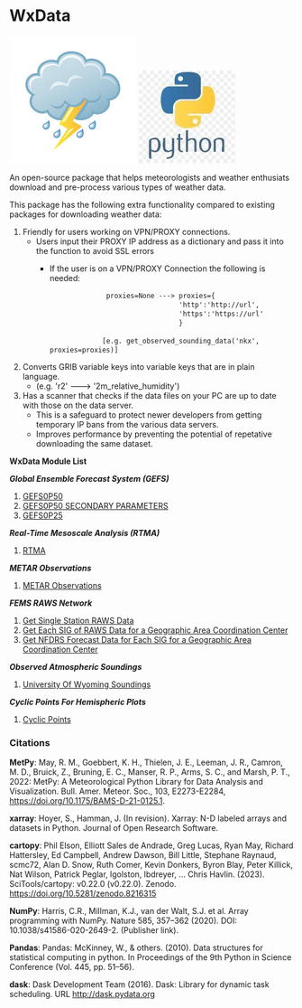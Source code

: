 # WxData

![weather icon](https://github.com/edrewitz/wxdata/blob/main/icons/weather%20icon.jpg) ![python icon](https://github.com/edrewitz/wxdata/blob/main/icons/python%20logo.png)

An open-source package that helps meteorologists and weather enthusiats download and pre-process various types of weather data. 

This package has the following extra functionality compared to existing packages for downloading weather data:

1) Friendly for users working on VPN/PROXY connections.
   - Users input their PROXY IP address as a dictionary and pass it into the function to avoid SSL errors
     - If the user is on a VPN/PROXY Connection the following is needed:
       
                         proxies=None ---> proxies={
                                           'http':'http://url',
                                           'https':'https://url'
                                           }

                        [e.g. get_observed_sounding_data('nkx', proxies=proxies)] 
       
2) Converts GRIB variable keys into variable keys that are in plain language.
    - (e.g. 'r2' ---> '2m_relative_humidity')
3) Has a scanner that checks if the data files on your PC are up to date with those on the data server.
   - This is a safeguard to protect newer developers from getting temporary IP bans from the various data servers.
   - Improves performance by preventing the potential of repetative downloading the same dataset. 

**WxData Module List**

***Global Ensemble Forecast System (GEFS)***
1. [GEFS0P50](https://github.com/edrewitz/wxdata/blob/main/Documentation/GEFS0P50.md#global-ensemble-forecast-system-050-x-050-degree-gefs0p50)
2. [GEFS0P50 SECONDARY PARAMETERS](https://github.com/edrewitz/wxdata/blob/main/Documentation/GEFS0P50%20Secondary%20Parameters.md#global-ensemble-forecast-system-050-x-050-degree-secondary-parameters-gefs0p50-secondary-parameters)
3. [GEFS0P25](https://github.com/edrewitz/wxdata/blob/main/Documentation/GEFS0P25.md#global-ensemble-forecast-system-025-x-025-degree-gefs0p25)

***Real-Time Mesoscale Analysis (RTMA)***
1. [RTMA](https://github.com/edrewitz/wxdata/blob/main/Documentation/rtma.md#real-time-mesoscale-analysis-rtma)

***METAR Observations***
1. [METAR Observations](https://github.com/edrewitz/wxdata/blob/main/Documentation/metars.md#metar-observations)

***FEMS RAWS Network***
1. [Get Single Station RAWS Data](https://github.com/edrewitz/wxdata/blob/main/Documentation/single_raws.md#fems-get-single-raws-station-data)
2. [Get Each SIG of RAWS Data for a Geographic Area Coordination Center](https://github.com/edrewitz/wxdata/blob/main/Documentation/raws%20sig.md#fems-get-raws-sig-data-for-a-geographic-area-coordination-center-region)
3. [Get NFDRS Forecast Data for Each SIG for a Geographic Area Coordination Center](https://github.com/edrewitz/wxdata/blob/main/Documentation/nfdrs%20forecast.md#fems-get-nfdrs-forecast-data-for-a-raws-sig-for-a-geographic-area-coordination-center-region)

***Observed Atmospheric Soundings***
1. [University Of Wyoming Soundings](https://github.com/edrewitz/wxdata/blob/main/Documentation/wyoming_soundings.md)

***Cyclic Points For Hemispheric Plots***
1. [Cyclic Points](https://github.com/edrewitz/wxdata/blob/main/Documentation/cyclic_point.md#using-wxdata-to-add-cyclic-points-for-hemispheric-plots)


### Citations

**MetPy**: May, R. M., Goebbert, K. H., Thielen, J. E., Leeman, J. R., Camron, M. D., Bruick, Z.,
    Bruning, E. C., Manser, R. P., Arms, S. C., and Marsh, P. T., 2022: MetPy: A
    Meteorological Python Library for Data Analysis and Visualization. Bull. Amer. Meteor.
    Soc., 103, E2273-E2284, https://doi.org/10.1175/BAMS-D-21-0125.1.

**xarray**: Hoyer, S., Hamman, J. (In revision). Xarray: N-D labeled arrays and datasets in Python. Journal of Open Research Software.

**cartopy**: Phil Elson, Elliott Sales de Andrade, Greg Lucas, Ryan May, Richard Hattersley, Ed Campbell, Andrew Dawson, Bill Little, Stephane Raynaud, scmc72, Alan D. Snow, Ruth Comer, Kevin Donkers, Byron Blay, Peter Killick, Nat Wilson, Patrick Peglar, lgolston, lbdreyer, … Chris Havlin. (2023). SciTools/cartopy: v0.22.0 (v0.22.0). Zenodo. https://doi.org/10.5281/zenodo.8216315

**NumPy**: Harris, C.R., Millman, K.J., van der Walt, S.J. et al. Array programming with NumPy. Nature 585, 357–362 (2020). DOI: 10.1038/s41586-020-2649-2. (Publisher link).

**Pandas**: Pandas: McKinney, W., & others. (2010). Data structures for statistical computing in python. In Proceedings of the 9th Python in Science Conference (Vol. 445, pp. 51–56).

**dask**: Dask Development Team (2016). Dask: Library for dynamic task scheduling. URL http://dask.pydata.org


